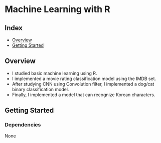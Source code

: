# Machine Learning  with R

## Index
  - [Overview](#overview) 
  - [Getting Started](#getting-started)
## Overview
- I studied basic machine learning using R.
- I implemented a movie rating classification model using the IMDB set.
- After studying CNN using Convolution filter, I implemented a dog/cat binary classification model.
- Finally, I implemented a model that can recognize Korean characters.

## Getting Started
### Dependencies
None

